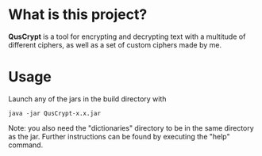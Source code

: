 # What is this project?
**QusCrypt** is a tool for encrypting and decrypting text with a multitude of different ciphers, as well as a set of custom ciphers made by me.

# Usage
Launch any of the jars in the build directory with
```
java -jar QusCrypt-x.x.jar
```
Note: you also need the "dictionaries" directory to be in the same directory as the jar.
Further instructions can be found by executing the "help" command.
